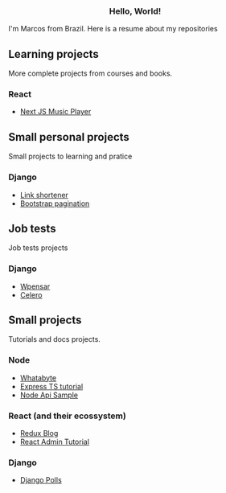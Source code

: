 <h3 align="center">Hello, World!</h3>

I'm Marcos from Brazil. Here is a resume about my repositories


## Learning projects

More complete projects from courses and books. 

### React
- [Next JS Music Player](https://github.com/flakesrc/nextjs-music-player)


## Small personal projects

Small projects to learning and pratice

### Django
- [Link shortener](https://github.com/flakesrc/django-shortener)
- [Bootstrap pagination](https://github.com/flakesrc/pagination-django-bootstrap)


## Job tests

Job tests projects

### Django
- [Wpensar](https://gitlab.com/flakesrc/test_wpensar)
- [Celero](https://gitlab.com/flakesrc/test_celero)
  
## Small projects 

Tutorials and docs projects.

### Node 
- [Whatabyte](https://gitlab.com/flakesrc/whatabyte)
- [Express TS tutorial](https://gitlab.com/flakesrc/express-ts-tutorial)
- [Node Api Sample](https://gitlab.com/flakesrc/node-api-sample)

### React (and their ecossystem)
- [Redux Blog](https://gitlab.com/flakesrc/redux-blog)
- [React Admin Tutorial](https://gitlab.com/flakesrc/react-admin-tutorial)

### Django
- [Django Polls](https://gitlab.com/flakesrc/django-polls)


